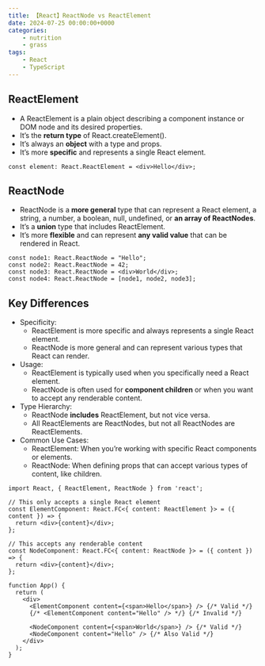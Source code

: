 ```yaml
---
title: 【React】ReactNode vs ReactElement
date: 2024-07-25 00:00:00+0000
categories: 
    - nutrition
    - grass
tags:
    - React
    - TypeScript
---
```

## ReactElement
* A ReactElement is a plain object describing a component instance or DOM node and its desired properties.
* It’s the **return type** of React.createElement().
* It’s always an **object** with a type and props.
* It’s more **specific** and represents a single React element.

```tsx
const element: React.ReactElement = <div>Hello</div>;
```
## ReactNode
* ReactNode is a **more general** type that can represent a React element, a string, a number, a boolean, null, undefined, or **an array of ReactNodes**.
* It’s a **union** type that includes ReactElement.
* It’s more **flexible** and can represent **any valid value** that can be rendered in React.

```tsx
const node1: React.ReactNode = "Hello";
const node2: React.ReactNode = 42;
const node3: React.ReactNode = <div>World</div>;
const node4: React.ReactNode = [node1, node2, node3];
```
## Key Differences
* Specificity:
  * ReactElement is more specific and always represents a single React element.
  * ReactNode is more general and can represent various types that React can render.
* Usage:
  * ReactElement is typically used when you specifically need a React element.
  * ReactNode is often used for **component children** or when you want to accept any renderable content.
* Type Hierarchy:
  * ReactNode **includes** ReactElement, but not vice versa.
  * All ReactElements are ReactNodes, but not all ReactNodes are ReactElements.
* Common Use Cases:
  * ReactElement: When you’re working with specific React components or elements.
  * ReactNode: When defining props that can accept various types of content, like children.
```tsx
import React, { ReactElement, ReactNode } from 'react';

// This only accepts a single React element
const ElementComponent: React.FC<{ content: ReactElement }> = ({ content }) => {
  return <div>{content}</div>;
};

// This accepts any renderable content
const NodeComponent: React.FC<{ content: ReactNode }> = ({ content }) => {
  return <div>{content}</div>;
};

function App() {
  return (
    <div>
      <ElementComponent content={<span>Hello</span>} /> {/* Valid */}
      {/* <ElementComponent content="Hello" /> */} {/* Invalid */}
      
      <NodeComponent content={<span>World</span>} /> {/* Valid */}
      <NodeComponent content="Hello" /> {/* Also Valid */}
    </div>
  );
}
```